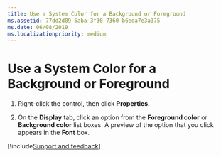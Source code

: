 ```yaml
---
title: Use a System Color for a Background or Foreground
ms.assetid: 77dd2d09-5aba-3f30-7360-b6eda7e3a375
ms.date: 06/08/2019
ms.localizationpriority: medium
---
```



# Use a System Color for a Background or Foreground

1. Right-click the control, then click **Properties**. 
    
2. On the **Display** tab, click an option from the **Foreground color** or **Background color** list boxes. A preview of the option that you click appears in the **Font** box.

[!include[Support and feedback](~/includes/feedback-boilerplate.md)]
